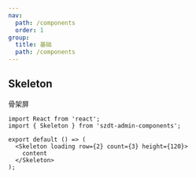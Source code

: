 ```yaml
---
nav:
  path: /components
  order: 1
group:
  title: 基础
  path: /components
---
```


## Skeleton

骨架屏

```tsx
import React from 'react';
import { Skeleton } from 'szdt-admin-components';

export default () => (
  <Skeleton loading row={2} count={3} height={120}>
    content
  </Skeleton>
);
```

<API src="../../src/Skeleton/index.tsx" ></API>
